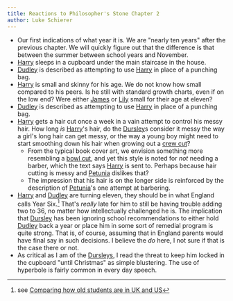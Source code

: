 ```yaml
---
title: Reactions to Philosopher's Stone Chapter 2
author: Luke Schierer
---
```


* Our first indications of what year it is.  We are "nearly ten years" after the previous chapter. We will quickly figure out that the difference is that between the summer between school years and November. 
* [Harry] sleeps in a cupboard under the main staircase in the house.  
* [Dudley] is described as attempting to use [Harry] in place of a punching bag. 
* [Harry] is small and skinny for his age. We do not know how small compared to his peers.  Is he still with standard growth charts, even if on the low end? Were either [James] or [Lily] small for their age at eleven?
* [Dudley] is described as attempting to use [Harry] in place of a punching bag. 
* [Harry] gets a hair cut once a week in a vain attempt to control his messy hair.  How long *is* [Harry]'s hair, do the [Dursley]s consider it messy the way a girl's long hair can get messy, or the way a young boy might need to start smoothing down his hair when growing out a [crew cut]?  
  * From the typical book cover art, we envision something more resembling a [bowl cut], and yet this style is noted for *not* needing a barber, which the text says [Harry] is sent to.  Perhaps because hair cutting is messy and [Petunia] dislikes that? 
  * The impression that his hair is on the longer side is reinforced by the description of [Petunia]'s one attempt at barbering.
* [Harry] and [Dudley] are turning eleven, they should be in what England calls Year Six.[^240424-2]  That's *really* late for him to still be having trouble adding two to 36, no matter how intellectually challenged he is.  The implication that [Dursley] has been ignoring school recommendations to either hold [Dudley] back a year or place him in some sort of remedial program is quite strong.  That is, of course, assuming that in England parents would have final say in such decisions.  I believe the *do* here, I not sure if that is the case there or not. 
* As critical as I am of the [Dursleys], I read the threat to keep him locked in the cupboard "until Christmas" as simple blustering.  The use of hyperbole is fairly common in every day speech.


[Dursleys]: /harrypedia/people/dursley/ 

[Dursley]: /harrypedia/people/dursley/vernon/

[^240424-2]: see [Comparing how old students are in UK and US](/harrypedia/hogwarts/comparitive_class_ages/)

[Dudley]: /harrypedia/people/dursley/dudley/

[Dursley]: /harrypedia/people/dursley/

[Petunia]: /harrypedia/people/evans/petunia/

[bowl cut]: https://en.wikipedia.org/wiki/Bowl_cut

[crew cut]: https://en.wikipedia.org/wiki/Crew_cut

[Dudley]: /harrypedia/people/dursley/dudley/

[Harry]: /harrypedia/people/potter/harry_james/

[Lily]: /harrypedia/people/evans/lily_j/

[James]: /harrypedia/people/potter/james/
